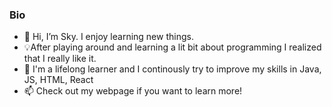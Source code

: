 ### Bio
- 👋 Hi, I’m Sky. I enjoy learning new things.
- 💡After playing around and learning a lit bit about programming I realized that I really like it.
- 🌱 I'm a lifelong learner and I continously try to improve my skills in Java, JS, HTML, React
- 📫 Check out my webpage if you want to learn more!
